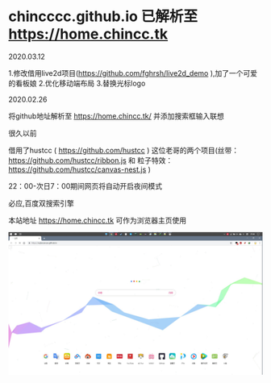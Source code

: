# chincccc.github.io  已解析至 https://home.chincc.tk
2020.03.12

  1.修改借用live2d项目(https://github.com/fghrsh/live2d_demo  ),加了一个可爱的看板娘   2.优化移动端布局  3.替换光标logo

2020.02.26

  将github地址解析至 https://home.chincc.tk/  并添加搜索框输入联想

很久以前

  借用了hustcc ( https://github.com/hustcc ) 这位老哥的两个项目(丝带：https://github.com/hustcc/ribbon.js 和 粒子特效：https://github.com/hustcc/canvas-nest.js )
  
  22：00-次日7：00期间网页将自动开启夜间模式
  
  必应,百度双搜索引擎


本站地址  https://home.chincc.tk   可作为浏览器主页使用

![截图](/home_files/p.jpg)
